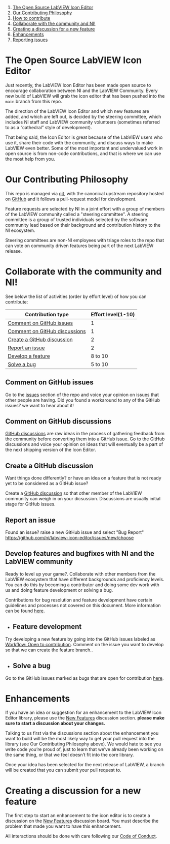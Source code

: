 1. <a href="#ossiconeditor">The Open Source LabVIEW Icon Editor</a>
1. <a href="#contributephilosophy">Our Contributing Philosophy</a>
1. <a href="#hotocontribute">How to contribute</a>
1. <a href="#collaboratewithni">Collaborate with the community and NI!</a>
1. <a href="#discussionnewfeature">Creating a discussion for a new feature</a>
1. <a href="#enhancements">Enhancements</a>
1. <a href="#reportingissues">Reporting issues</a>

<a name="ossiconeditor" />

# The Open Source LabVIEW Icon Editor

Just recently, the LabVIEW Icon Editor has been made open source to encourage collaboration between NI and the LabVIEW Community. Every new build of LabVIEW will grab the icon editor that has been pushed into the `main` branch from this repo.

The direction of the LabVIEW Icon Editor and which new features are added, and which are left out, is decided by the steering committee, which includes NI staff and LabVIEW community volunteers (sometimes referred to as a “cathedral” style of development).

That being said, the Icon Editor is great because of the LabVIEW users who use it, share their code with the community, and discuss ways to make LabVIEW even better. Some of the most important and undervalued work in open source is from non-code contributions, and that is where we can use the most help from you.

<a name="contributephilosophy" />

# Our Contributing Philosophy

This repo is managed via [git](https://git-scm.com), with the canonical upstream repository hosted on [GitHub](https://github.com/ni/labview-icon-editor) and it follows a pull-request model for development.

Feature requests are selected by NI in a joint effort with a group of members of the LabVIEW community called a "steering committee". A steering committee is a group of trusted individuals selected by the software community lead based on their background and contribution history to the NI ecosystem.

Steering committees are non-NI employees with triage roles to the repo that can vote on community driven features being part of the next LabVIEW release.

<a name="collaboratewithni" />

# Collaborate with the community and NI!

See below the list of activities (order by effort level) of how you can contribute:

| Contribution type | Effort level(1-10) |
|-------------------|--------------|
| <a href="#commentgithubissues">Comment on GitHub issues</a> |       1       |
| <a href="#commentgithubdiscussions">Comment on GitHub discussions</a> |       1       |
| <a href="#creategithubdiscussions">Create a GitHub discussion</a> |     2         |
| <a href="#reportanissue">Report an issue</a> |       2       |
| <a href="#developafeature">Develop a feature</a> |   8 to 10           |
| <a href="#solveabug">Solve a bug</a> |   5 to 10           |

<a name="commentgithubissues" />

## Comment on GitHub issues

Go to the [issues](https://github.com/ni/labview-icon-editor/issues) section of the repo and voice your opinion on issues that other people are having. Did you found a workaround to any of the GitHub issues? we want to hear about it! 

<a name="commentgithubdiscussions" />

## Comment on GitHub discussions

[GitHub discussions](https://github.com/ni/labview-icon-editor/discussions) are raw ideas in the process of gathering feedback from the community before converting them into a GitHub issue. Go to the GitHub discussions and voice your opinion on ideas that will eventually be a part of the next shipping version of the Icon Editor.

<a name="creategithubdiscussions" />

## Create a GitHub discussion

Want things done differently? or have an idea on a feature that is not ready yet to be considered as a GitHub issue?

Create a [GitHub discussion](https://github.com/ni/labview-icon-editor/discussions/new/choose) so that other member of the LabVIEW community can weigh in on your dicsussion. Discussions are usually initial stage for GitHub issues.

<a name="reportanissue" />

## Report an issue

Found an issue? raise a new GitHub issue and select "Bug Report"  https://github.com/ni/labview-icon-editor/issues/new/choose

<a name="developafeature" />

## Develop features and bugfixes with NI and the LabVIEW community

Ready to level up your game?. Collaborate with other members from the LabVIEW ecosystem that have different backgrounds and proficiency levels. You can do this by becoming a contributor and doing some dev work with us and doing feature development or solving a bug.

Contributions for bug resolution and feature development have certain guidelines and processes not covered on this document. More information can be found [here](https://github.com/ni/labview-icon-editor/wiki).

* ## Feature development

Try developing a new feature by going into the GitHub issues labeled as [Workflow: Open to contribution](https://github.com/ni/labview-icon-editor/issues?q=is%3Aissue%20label%3A%22Workflow%3A%20Open%20to%20contribution%22). Comment on the issue you want to develop so that we can create the feature branch..

<a name="solveabug" />

* ## Solve a bug

Go to the GitHub issues marked as bugs that are open for contribution [here](https://github.com/ni/labview-icon-editor/issues?q=is%3Aissue%20label%3A%22Workflow%3A%20Open%20to%20contribution%22%20type%3ABug).

<a name="enhancements" />

# Enhancements

If you have an idea or suggestion for an enhancement to the LabVIEW Icon Editor library, please use the [New Features](https://github.com/ni/labview-icon-editor/discussions/categories/new-features) discussion section. **please make sure to start a discussion about your changes.** 

Talking to us first via the discussions section about the enhancement you want to build will be the most likely way to get your pull request into the library (see Our Contributing Philosophy above). We would hate to see you write code you’re proud of, just to learn that we’ve already been working on the same thing, or that we feel doesn’t fit into the core library.

Once your idea has been selected for the next release of LabVIEW, a branch will be created that you can submit your pull request to.

<a name="discussionnewfeature" />

# Creating a discussion for a new feature

The first step to start an enhancement to the icon editor is to create a discussion on the [New Features](https://github.com/ni/labview-icon-editor/discussions/categories/new-features) discussion board. You must describe the problem that made you want to have this enhancement.

<a name="reportingissues" />

All interactions should be done with care following our [Code of Conduct](https://github.com/ni/labview-icon-editor/blob/main/CODE_OF_CONDUCT.md).